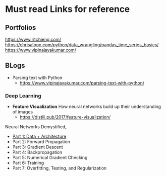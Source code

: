 # Must read Links for reference

## Portfolios
https://www.ritchieng.com/
https://chrisalbon.com/python/data_wrangling/pandas_time_series_basics/
https://www.vipinajayakumar.com/

## BLogs
* Parsing text with Python
  * https://www.vipinajayakumar.com/parsing-text-with-python/

### Deep Learning

* **Feature Visualization** How neural networks build up their understanding of images   
  * https://distill.pub/2017/feature-visualization/

Neural Networks Demystified,

* [Part 1: Data + Architecture](http://www.welchlabs.com/blog/2015/1/16/neural-networks-demystified-part-1-data-and-architecture)
* Part 2: Forward Propagation
* Part 3: Gradient Descent
* Part 4: Backpropagation
* Part 5: Numerical Gradient Checking
* Part 6: Training
* Part 7: Overfitting, Testing, and Regularization
